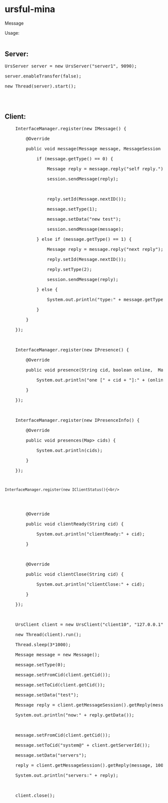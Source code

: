 # ursful-mina
Message <br/>

Usage:<br/>
<br/>
<h2>Server: </h2>
<pre>
UrsServer server = new UrsServer("server1", 9090);<br/>
server.enableTransfer(false);<br/>
new Thread(server).start();<br/>
</pre>
<br/>
<h2>Client: </h2>
<pre>
    InterfaceManager.register(new IMessage() {<br/>
        @Override<br/>
        public void message(Message message, MessageSession session) {<br/>
            if (message.getType() == 0) {<br/>
                Message reply = message.reply("self reply.");<br/>
                session.sendMessage(reply);<br/>
                <br/>
                reply.setId(Message.nextID());<br/>
                message.setType(1);<br/>
                message.setData("new test");<br/>
                session.sendMessage(message);<br/>
            } else if (message.getType() == 1) {<br/>
                Message reply = message.reply("next reply");<br/>
                reply.setId(Message.nextID());<br/>
                reply.setType(2);<br/>
                session.sendMessage(reply);<br/>
            } else {<br/>
                System.out.println("type:" + message.getType());<br/>
            }<br/>
        }<br/>
    });<br/>
<br/>
    InterfaceManager.register(new IPresence() {<br/>
        @Override<br/>
        public void presence(String cid, boolean online,  Map<String, Object> data) {<br/>
            System.out.println("one [" + cid + "]:" + (online?"Online":"Offline") + " >>> " + data);<br/>
        }<br/>
    });<br/>
<br/>
    InterfaceManager.register(new IPresenceInfo() {<br/>
        @Override<br/>
        public void presences(Map<String, Map<String, Object>> cids) {<br/>
            System.out.println(cids);<br/>
        }<br/>
    });<br/>

    InterfaceManager.register(new IClientStatus(){<br/>
<br/>
        @Override<br/>
        public void clientReady(String cid) {<br/>
            System.out.println("clientReady:" + cid);<br/>
        }<br/>
<br/>
        @Override<br/>
        public void clientClose(String cid) {<br/>
            System.out.println("clientClose:" + cid);<br/>
        }<br/>
    });<br/>
<br/>
    UrsClient client = new UrsClient("client10", "127.0.0.1", 9090);<br/>
    new Thread(client).run();<br/>
    Thread.sleep(3*1000);<br/>
    Message message = new Message();<br/>
    message.setType(0);<br/>
    message.setFromCid(client.getCid());<br/>
    message.setToCid(client.getCid());<br/>
    message.setData("test");<br/>
    Message reply = client.getMessageSession().getReply(message, 1000);<br/>
    System.out.println("now:" + reply.getData());<br/>
<br/>
    message.setFromCid(client.getCid());<br/>
    message.setToCid("system@" + client.getServerId());<br/>
    message.setData("servers");<br/>
    reply = client.getMessageSession().getReply(message, 1000);<br/>
    System.out.println("servers:" + reply);<br/>
<br/>
    client.close();<br/>
</pre>